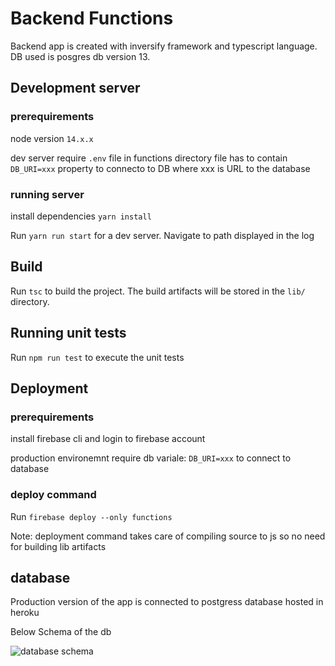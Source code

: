 # Backend Functions

Backend app is created with inversify framework and typescript language.
DB used is posgres db version 13.



## Development server

### prerequirements

node version `14.x.x`

dev server require `.env` file in functions directory
file has to contain `DB_URI=xxx` property to connecto to DB where xxx is URL to the database

### running server

install dependencies
`yarn install`


Run `yarn run start` for a dev server. Navigate to path displayed in the log


## Build

Run `tsc` to build the project. The build artifacts will be stored in the `lib/` directory.

## Running unit tests

Run `npm run test` to execute the unit tests 

## Deployment



### prerequirements

install firebase cli and login to firebase account

production environemnt require db variale:
`DB_URI=xxx` to connect to database

### deploy command
Run `firebase deploy --only functions`

Note: deployment command takes care of compiling source to js so no need for building lib artifacts


## database

Production version of the app is connected to postgress database hosted in heroku

Below Schema of the db

![database schema](https://live.staticflickr.com/65535/51903656240_f222a87255_z.jpg)


